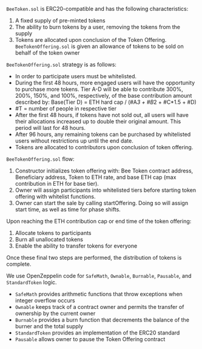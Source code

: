 `BeeToken.sol` is ERC20-compatible and has the following characteristics:

1. A fixed supply of pre-minted tokens
2. The ability to burn tokens by a user, removing the tokens from the supply
3. Tokens are allocated upon conclusion of the Token Offering. `BeeTokenOffering.sol` is given an allowance of tokens to be sold on behalf of the token owner


`BeeTokenOffering.sol` strategy is as follows:

* In order to participate users must be whitelisted.
* During the first 48 hours, more engaged users will have the opportunity to purchase more tokens. Tier A-D will be able to contribute 300%, 200%, 150%, and 100%, respectively, of the base contribution amount described by: Base(Tier D) = ETH hard cap / (#A*3 + #B*2 + #C*1.5 + #D)
 * #T = number of people in respective tier
* After the first 48 hours, if tokens have not sold out, all users will have their allocations increased up to double their original amount. This period will last for 48 hours. 
* After 96 hours, any remaining tokens can be purchased by whitelisted users without restrictions up until the end date.
* Tokens are allocated to contributors upon conclusion of token offering.

`BeeTokenOffering.sol` flow:

1. Constructor initializes token offering with: Bee Token contract address, Beneficiary address, Token to ETH rate, and base ETH cap (max contribution in ETH for base tier).
2. Owner will assign participants into whitelisted tiers before starting token offering with whitelist functions.
3. Owner can start the sale by calling startOffering. Doing so will assign start time, as well as time for phase shifts.


Upon reaching the ETH contribution cap or end time of the token offering:

1. Allocate tokens to participants
2. Burn all unallocated tokens
3. Enable the ability to transfer tokens for everyone

Once these final two steps are performed, the distribution of tokens is complete.


We use OpenZeppelin code for `SafeMath`, `Ownable`, `Burnable`, `Pausable`, and `StandardToken` logic.

* `SafeMath` provides arithmetic functions that throw exceptions when integer overflow occurs
* `Ownable` keeps track of a contract owner and permits the transfer of ownership by the current owner
* `Burnable` provides a burn function that decrements the balance of the burner and the total supply
* `StandardToken` provides an implementation of the ERC20 standard
* `Pausable` allows owner to pause the Token Offering contract 
